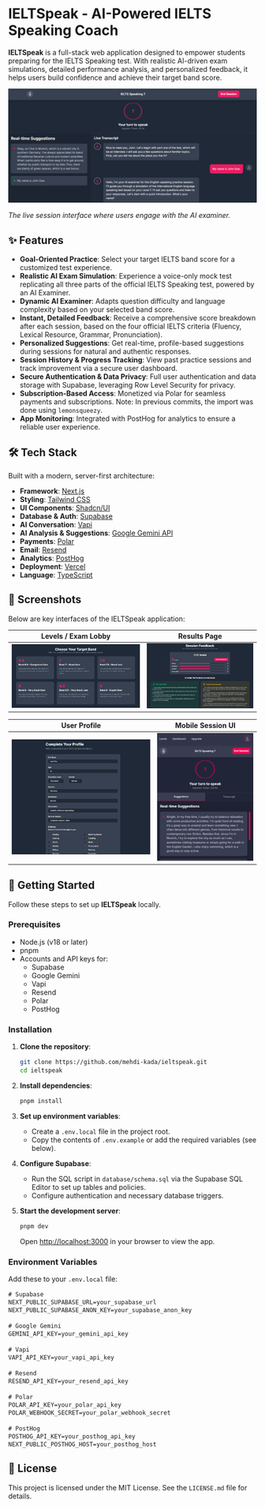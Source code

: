 # IELTSpeak - AI-Powered IELTS Speaking Coach

**IELTSpeak** is a full-stack web application designed to empower students preparing for the IELTS Speaking test. With realistic AI-driven exam simulations, detailed performance analysis, and personalized feedback, it helps users build confidence and achieve their target band score.

![Session UI Screenshot](public/images/Session.png)

_The live session interface where users engage with the AI examiner._

## ✨ Features

- **Goal-Oriented Practice**: Select your target IELTS band score for a customized test experience.
- **Realistic AI Exam Simulation**: Experience a voice-only mock test replicating all three parts of the official IELTS Speaking test, powered by an AI Examiner.
- **Dynamic AI Examiner**: Adapts question difficulty and language complexity based on your selected band score.
- **Instant, Detailed Feedback**: Receive a comprehensive score breakdown after each session, based on the four official IELTS criteria (Fluency, Lexical Resource, Grammar, Pronunciation).
- **Personalized Suggestions**: Get real-time, profile-based suggestions during sessions for natural and authentic responses.
- **Session History & Progress Tracking**: View past practice sessions and track improvement via a secure user dashboard.
- **Secure Authentication & Data Privacy**: Full user authentication and data storage with Supabase, leveraging Row Level Security for privacy.
- **Subscription-Based Access**: Monetized via Polar for seamless payments and subscriptions. Note: In previous commits, the import was done using `lemonsqueezy`.
- **App Monitoring**: Integrated with PostHog for analytics to ensure a reliable user experience.

## 🛠️ Tech Stack

Built with a modern, server-first architecture:

- **Framework**: [Next.js](https://nextjs.org/)
- **Styling**: [Tailwind CSS](https://tailwindcss.com/)
- **UI Components**: [Shadcn/UI](https://ui.shadcn.com/)
- **Database & Auth**: [Supabase](https://supabase.com/)
- **AI Conversation**: [Vapi](https://vapi.ai/)
- **AI Analysis & Suggestions**: [Google Gemini API](https://ai.google.dev/gemini-api)
- **Payments**: [Polar](https://polar.sh/)
- **Email**: [Resend](https://resend.com/)
- **Analytics**: [PostHog](https://posthog.com/)
- **Deployment**: [Vercel](https://vercel.com/)
- **Language**: [TypeScript](https://www.typescriptlang.org/)

## 📸 Screenshots

Below are key interfaces of the IELTSpeak application:

| **Levels / Exam Lobby**                         | **Results Page**                               |
| ----------------------------------------------- | ---------------------------------------------- |
| ![Levels Selection UI](public/images/Bands.png) | ![Results Page UI](public/images/FeedBack.png) |

| **User Profile**                              | **Mobile Session UI**                                 |
| --------------------------------------------- | ----------------------------------------------------- |
| ![Profile Page UI](public/images/Profile.png) | ![Mobile Session UI](public/images/MobileSession.png) |

## 🚀 Getting Started

Follow these steps to set up **IELTSpeak** locally.

### Prerequisites

- Node.js (v18 or later)
- pnpm
- Accounts and API keys for:
  - Supabase
  - Google Gemini
  - Vapi
  - Resend
  - Polar
  - PostHog

### Installation

1. **Clone the repository**:

   ```sh
   git clone https://github.com/mehdi-kada/ieltspeak.git
   cd ieltspeak
   ```

2. **Install dependencies**:

   ```sh
   pnpm install
   ```

3. **Set up environment variables**:

   - Create a `.env.local` file in the project root.
   - Copy the contents of `.env.example` or add the required variables (see below).

4. **Configure Supabase**:

   - Run the SQL script in `database/schema.sql` via the Supabase SQL Editor to set up tables and policies.
   - Configure authentication and necessary database triggers.

5. **Start the development server**:

   ```sh
   pnpm dev
   ```

   Open [http://localhost:3000](http://localhost:3000) in your browser to view the app.

### Environment Variables

Add these to your `.env.local` file:

```env
# Supabase
NEXT_PUBLIC_SUPABASE_URL=your_supabase_url
NEXT_PUBLIC_SUPABASE_ANON_KEY=your_supabase_anon_key

# Google Gemini
GEMINI_API_KEY=your_gemini_api_key

# Vapi
VAPI_API_KEY=your_vapi_api_key

# Resend
RESEND_API_KEY=your_resend_api_key

# Polar
POLAR_API_KEY=your_polar_api_key
POLAR_WEBHOOK_SECRET=your_polar_webhook_secret

# PostHog
POSTHOG_API_KEY=your_posthog_api_key
NEXT_PUBLIC_POSTHOG_HOST=your_posthog_host

```

## 📄 License

This project is licensed under the MIT License. See the `LICENSE.md` file for details.
